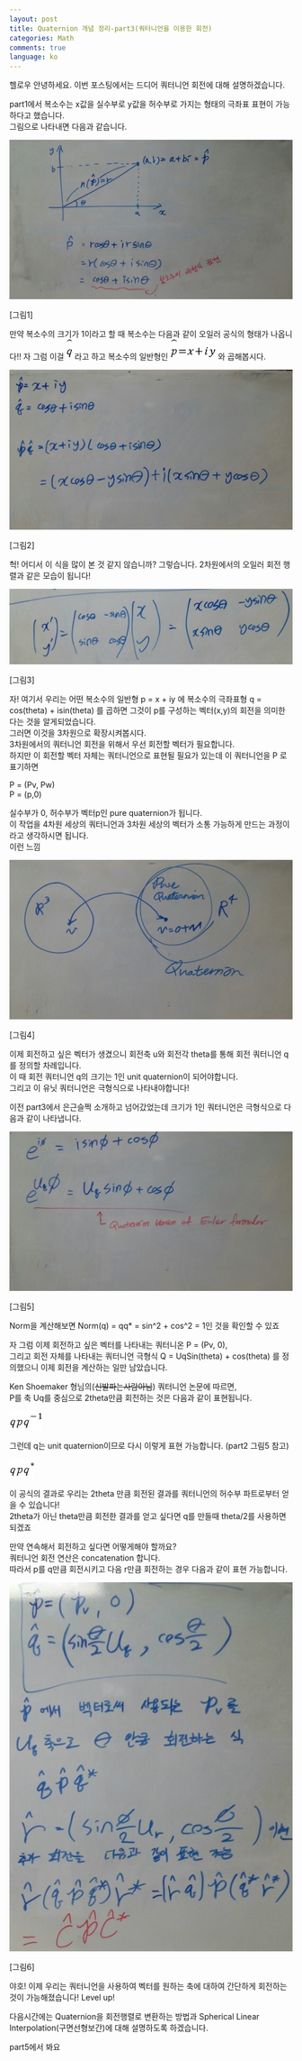 ```yaml
---
layout: post
title: Quaternion 개념 정리-part3(쿼터니언을 이용한 회전)
categories: Math
comments: true
language: ko
---
```


헬로우 안녕하세요. 이번 포스팅에서는 드디어 쿼터니언 회전에 대해 설명하겠습니다.

part1에서 복소수는 x값을 실수부로 y값을 허수부로 가지는 형태의 극좌표 표현이 가능하다고 했습니다.  
그림으로 나타내면 다음과 같습니다.

![](/assets/img/QuatPart3/rotation_with_quaternion_1.jpg)

[그림1]

만약 복소수의 크기가 1이라고 할 때 복소수는 다음과 같이 오일러 공식의 형태가 나옵니다!! 
자 그럼 이걸 ![](/assets/img/QuatPart3/qhat.jpg)​ 라고 하고 복소수의 일반형인 ![](/assets/img/QuatPart3/general.jpg) ​와 곱해봅시다.

![](/assets/img/QuatPart3/rotation_with_quaternion_2.jpg)

[그림2]

헉! 어디서 이 식을 많이 본 것 같지 않습니까? 그렇습니다. 2차원에서의 오일러 회전 행렬과 같은 모습이 됩니다!

![](/assets/img/QuatPart3/rotation_with_quaternion_3.jpg)

[그림3]

자! 여기서 우리는 어떤 복소수의 일반형 p = x + iy 에 복소수의 극좌표형 q = cos(theta) + isin(theta) 를 곱하면 그것이 p를 구성하는 벡터(x,y)의 회전을 의미한다는 것을 알게되었습니다.  
그러면 이것을 3차원으로 확장시켜봅시다.  
3차원에서의 쿼터니언 회전을 위해서 우선 회전할 벡터가 필요합니다.  
하지만 이 회전할 벡터 자체는 쿼터니언으로 표현될 필요가 있는데 이 쿼터니언을 ​P ​로 표기하면

P = (Pv, Pw)  
P = (p,0)

​실수부가 0, 허수부가 벡터p인 pure quaternion가 됩니다.  
이 작업을 4차원 세상의 쿼터니언과 3차원 세상의 벡터가 소통 가능하게 만드는 과정이라고 생각하시면 됩니다.  
이런 느낌

![](/assets/img/QuatPart3/rotation_with_quaternion_4.jpg)

[그림4]

이제 회전하고 싶은 벡터가 생겼으니 회전축 u와 회전각 theta를 통해 회전 쿼터니언 q를 정의할 차례입니다.  
이 때 회전 쿼터니언 q의 크기는 1인 unit quaternion이 되어야합니다.  
그리고 이 유닛 쿼터니언은 극형식으로 나타내야합니다!

이전 part3에서 은근슬쩍 소개하고 넘어갔었는데 크기가 1인 쿼터니언은 극형식으로 다음과 같이 나타냅니다.

![](/assets/img/QuatPart3/rotation_with_quaternion_5.jpg)

[그림5]

Norm을 계산해보면 Norm(q) = qq* = sin^2 + cos^2 = 1인 것을 확인할 수 있죠

자 그럼 이제 회전하고 싶은 벡터를 나타내는 쿼터니온 P = (Pv, 0),  
그리고 회전 자체를 나타내는 쿼터니언 극형식 Q = UqSin(theta) + cos(theta)
를 정의했으니 이제 회전을 계산하는 일만 남았습니다.

Ken Shoemaker 형님의(~~신발파는사람아님~~) 쿼터니언 논문에 따르면,  
P를 축 Uq를 중심으로 2theta만큼 회전하는 것은 다음과 같이 표현됩니다.

![](/assets/img/QuatPart3/qpqi.jpg)

그런데 q는 unit quaternion이므로 다시 이렇게 표현 가능합니다. (part2 그림5 참고)

![](/assets/img/QuatPart3/qpqs.jpg)

이 공식의 결과로 우리는 2theta 만큼 회전된 결과를 쿼터니언의 허수부 파트로부터 얻을 수 있습니다!  
2theta가 아닌 theta만큼 회전한 결과를 얻고 싶다면 q를 만들때 theta/2를 사용하면 되겠죠

만약 연속해서 회전하고 싶다면 어떻게해야 할까요?  
쿼터니언 회전 연산은 concatenation 합니다.  
따라서 p를 q만큼 회전시키고 다음 r만큼 회전하는 경우 다음과 같이 표현 가능합니다.   

![](/assets/img/QuatPart3/rotation_with_quaternion_6.jpg)

[그림6]

야호! 이제 우리는 쿼터니언을 사용하여 벡터를 원하는 축에 대하여 간단하게 회전하는 것이 가능해졌습니다! Level up!

다음시간에는 Quaternion을 회전행렬로 변환하는 방법과 Spherical Linear Interpolation(구면선형보간)에 대해 설명하도록 하겠습니다.

part5에서 봐요